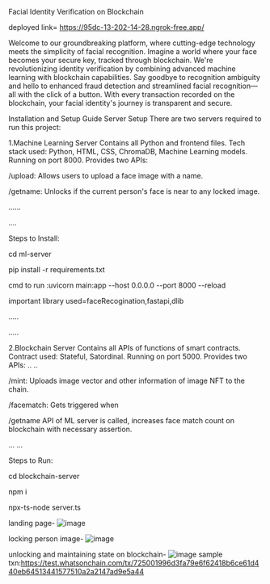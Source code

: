 Facial Identity Verification on Blockchain


deployed link= https://95dc-13-202-14-28.ngrok-free.app/

Welcome to our groundbreaking platform, where cutting-edge technology meets the simplicity of facial recognition. Imagine a world where your face becomes your secure key, tracked through blockchain. We're revolutionizing identity verification by combining advanced machine learning with blockchain capabilities. Say goodbye to recognition ambiguity and hello to enhanced fraud detection and streamlined facial recognition—all with the click of a button. With every transaction recorded on the blockchain, your facial identity's journey is transparent and secure.



Installation and Setup Guide
Server Setup
There are two servers required to run this project:

1.Machine Learning Server
Contains all Python and frontend files.
Tech stack used: Python, HTML, CSS, ChromaDB, Machine Learning models.
Running on port 8000.
Provides two APIs:


/upload: Allows users to upload a face image with a name.


/getname: Unlocks if the current person's face is near to any locked image.

......

....

Steps to Install:

cd ml-server

pip install -r requirements.txt

cmd to run
:uvicorn main:app --host 0.0.0.0 --port 8000 --reload

important library used=faceRecogination,fastapi,dlib

.....

.....

2.Blockchain Server
Contains all APIs of functions of smart contracts.
Contract used: Stateful, Satordinal.
Running on port 5000.
Provides two APIs:
..
..

/mint: Uploads image vector and other information of image NFT to the chain.


/facematch: Gets triggered when 

/getname API of ML server is called, increases face match count on blockchain with necessary assertion.

...
...

Steps to Run:

cd blockchain-server

npm i

npx-ts-node server.ts



landing page-
![image](https://github.com/shubham78901/Facial-Identity-Verification-on-Blockchain-with-Machine-Learning-Integration/assets/70124011/fc2412df-7f5b-4746-acb1-2720f7c412b7)

locking person image-
![image](https://github.com/shubham78901/Facial-Identity-Verification-on-Blockchain-with-Machine-Learning-Integration/assets/70124011/d987b08a-6602-4a6f-8aa4-68cc8850d3b6)

unlocking and maintaining state on blockchain-
![image](https://github.com/shubham78901/Facial-Identity-Verification-on-Blockchain-with-Machine-Learning-Integration/assets/70124011/c6c56310-dee9-464c-afc9-9556dbbdbed9)
 sample txn:https://test.whatsonchain.com/tx/725001996d3fa79e6f62418b6ce61d440eb64513441577510a2a2147ad9e5a44









